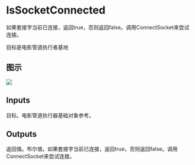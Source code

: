 # IsSocketConnected

如果套接字当前已连接，返回true，否则返回false。调用ConnectSocket来尝试连接。

目标是电影管道执行者基地

## 图示

![]($-20221218-20092630.png)

## Inputs

目标。电影管道执行器基础对象参考。  

## Outputs

返回值。布尔值。如果套接字当前已连接，返回true，否则返回false。调用ConnectSocket来尝试连接。
